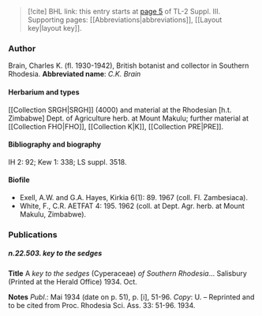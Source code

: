 > [!cite] BHL link: this entry starts at [page 5](https://www.biodiversitylibrary.org/page/33266312) of TL-2 Suppl. III.
> Supporting pages: [[Abbreviations|abbreviations]], [[Layout key|layout key]].

### Author

Brain, Charles K. (fl. 1930-1942), British botanist and collector in Southern Rhodesia. 
**Abbreviated name**: *C.K. Brain*

#### Herbarium and types

[[Collection SRGH|SRGH]] (4000) and material at the Rhodesian \[h.t. Zimbabwe\] Dept. of Agriculture herb. at Mount Makulu; further material at [[Collection FHO|FHO]], [[Collection K|K]], [[Collection PRE|PRE]].

#### Bibliography and biography

IH 2: 92; Kew 1: 338; LS suppl. 3518.

#### Biofile

- Exell, A.W. and G.A. Hayes, Kirkia 6(1): 89. 1967 (coll. Fl. Zambesiaca).
- White, F., C.R. AETFAT 4: 195. 1962 (coll. at Dept. Agr. herb. at Mount Makulu, Zimbabwe).

### Publications

##### n.22.503. key to the sedges

**Title**
A *key to the sedges* (Cyperaceae) *of Southern Rhodesia*... Salisbury (Printed at the Herald Office) 1934. Oct.

**Notes**
*Publ*.: Mai 1934 (date on p. 51), p. \[i\], 51-96. *Copy*: U. – Reprinted and to be cited from Proc. Rhodesia Sci. Ass. 33: 51-96. 1934.

